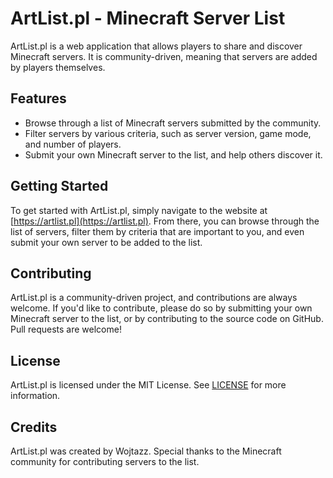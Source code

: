 # ArtList.pl - Minecraft Server List

ArtList.pl is a web application that allows players to share and discover Minecraft servers. It is community-driven, meaning that servers are added by players themselves.

## Features

- Browse through a list of Minecraft servers submitted by the community.
- Filter servers by various criteria, such as server version, game mode, and number of players.
- Submit your own Minecraft server to the list, and help others discover it.

## Getting Started

To get started with ArtList.pl, simply navigate to the website at [https://artlist.pl](https://artlist.pl). From there, you can browse through the list of servers, filter them by criteria that are important to you, and even submit your own server to be added to the list.

## Contributing

ArtList.pl is a community-driven project, and contributions are always welcome. If you'd like to contribute, please do so by submitting your own Minecraft server to the list, or by contributing to the source code on GitHub. Pull requests are welcome!

## License

ArtList.pl is licensed under the MIT License. See [LICENSE](LICENSE) for more information.

## Credits

ArtList.pl was created by Wojtazz. Special thanks to the Minecraft community for contributing servers to the list.
